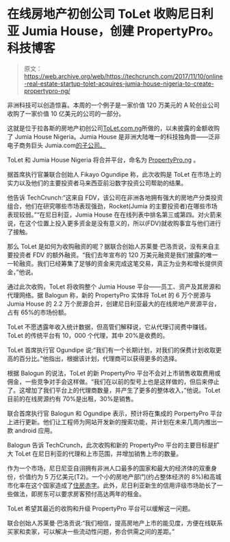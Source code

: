 # 在线房地产初创公司 ToLet 收购尼日利亚 Jumia House，创建 PropertyPro。科技博客

> 原文：<https://web.archive.org/web/https://techcrunch.com/2017/11/10/online-real-estate-startup-tolet-acquires-jumia-house-nigeria-to-create-propertypro-ng/>

非洲科技可以创造惊喜。本周的一个例子是一家价值 120 万美元的 A 轮创业公司收购了一家价值 10 亿美元的公司的一部分。

这就是位于拉各斯的房地产初创公司[ToLet.com.ng](https://web.archive.org/web/20230320194407/https://www.tolet.com.ng/)所做的，以未披露的金额收购了 Jumia House Nigeria。Jumia House 是非洲大陆唯一的科技独角兽——泛非电子商务巨头 Jumia.com[的子公司。](https://web.archive.org/web/20230320194407/https://techcrunch.com/2017/10/10/jumia-expands-its-lending-program-for-small-businesses-across-africa/)

ToLet 和 Jumia House Nigeria 将合并平台，命名为 [PropertyPro.ng](https://web.archive.org/web/20230320194407/http://propertypro.ng/) 。

据首席执行官兼联合创始人 Fikayo Ogundipe 称，此次收购是 ToLet 在市场上的实力以及他们的主要投资者马来西亚前沿数字投资公司帮助的结果。

他告诉 TechCrunch:“这来自 FDV，该公司在非洲各地拥有强大的房地产分类投资组合，他们在研究哪些市场表现强劲，Rocket(Jumia 的主要投资者)在哪些市场表现较弱。”“在尼日利亚，Jumia House 在在线列表中排名第三或第四。对火箭来说，在这个位置上投入更多资金是没有意义的，所以(FDV)就收购事宜与他们进行了接触。

那么 ToLet 是如何为收购融资的呢？据联合创始人苏莱曼·巴洛贡说，没有来自主要投资者 FDV 的额外融资。“我们去年宣布的 120 万美元融资是我们披露的唯一一轮融资。我们已经筹集了足够的资金来完成这笔交易，真正为业务和增长提供资金，”他说。

通过此次收购，ToLet 将收购整个 Jumia House 平台——员工、资产及其房源和代理网络。据 Balogun 称，新的 PropertyPro 实体将 ToLet 的 6 万个房源与 Jumia House 的 2.2 万个房源合并，创建尼日利亚最大的在线房地产房源平台，占有 65%的市场份额。

ToLet 不愿透露年收入统计数据，但高管们解释说，它从代理订阅费中赚钱。ToLet 的传统平台有 10，000 个代理，其中 20%是收费的。

ToLet 首席执行官 Ogundipe 说:“我们有一个长期计划，对我们的保费计划收取更高的百分比。”他指出，根据该计划，代理商可以获得更多的选择。

根据 Balogun 的说法，ToLet 的新 PropertyPro 平台不会对上市销售收取费用或佣金，一些竞争对手会这样做。“我们在以前的型号上也是这样做的，但后来停止了。这增加了我们平台上的代理商数量，并产生了更多的整体收入，”他说。ToLet 目前的在线房源约有 70%是出租，30%是销售。

联合首席执行官 Balogun 和 Ogundipe 表示，预计将在集成的 PorpertyPro 平台上进行更新。他们让工程师为网站开发新的搜索功能，并计划在未来几周内推出一款 android 应用。

Balogun 告诉 TechCrunch，此次收购和新的 PropertyPro 平台的主要目标是扩大 ToLet 在尼日利亚的代理和上市范围，并增加销售上市的数量。

作为一个市场，尼日尼亚自诩拥有非洲人口最多的国家和最大的经济体的双重身份，价值约为 5 万亿美元(T2)。一个小的房地产部门(约占整体经济的 8%)和高城市化率在这个国家造成了[住房赤字](https://web.archive.org/web/20230320194407/https://guardian.ng/property/fmbn-boosts-housing-in-seven-states-with-1500-units/)。此外，尼日利亚新生的信用评级市场助长了一些做法，即房东可以要求房客预付高达两年的租金。

ToLet 希望其最近的收购和升级 PropertyPro 平台可以缓解这一问题。

联合创始人苏莱曼·巴洛贡说:“我们相信，提高房地产上市的能见度，方便在线联系买家和卖家，可以解决一些流动性问题，弥合供需之间的差距。”